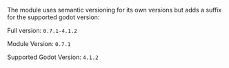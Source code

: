 The module uses semantic versioning for its own versions but adds a suffix for the supported godot version:

Full version: `0.7.1-4.1.2`

Module Version: `0.7.1`

Supported Godot Version: `4.1.2`
